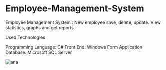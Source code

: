 # Employee-Management-System
 Employee Management System : New employee save, delete, update. View statistics, graphs and get reports
 
Used Technologies

Programming Language: C#
Front End: Windows Form Application
Database: Microsoft SQL Server

![ana](https://user-images.githubusercontent.com/119736588/233780828-08366142-ce47-4130-8d50-bddb191b7fd5.PNG)
